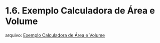 # 1.6. Exemplo Calculadora de Área e Volume
arquivo:
[Exemplo Calculadora de Área e Volume](../1.%20MATLAB%20Básico%20(introdução)/ExemploCalculadoradeAreaeVolume.m)

